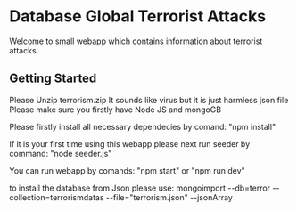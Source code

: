 # Database Global Terrorist Attacks
Welcome to small webapp which contains information about terrorist attacks.

## Getting Started
Please Unzip terrorism.zip     It sounds like virus but it is just harmless json file
Please make sure you firstly have Node JS and mongoGB

Please firstly install all necessary dependecies by comand:
 "npm install"
 
If it is your first time using this webapp please next run seeder by command:
"node seeder.js"

You can run webapp by comands:
"npm start" or "npm run dev"

to install the database from Json please use:
mongoimport --db=terror  --collection=terrorismdatas --file="terrorism.json" --jsonArray
